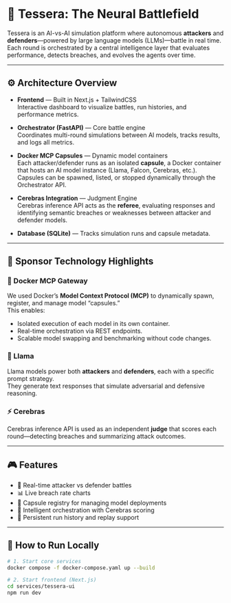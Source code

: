 # 🧠 Tessera: The Neural Battlefield

Tessera is an AI-vs-AI simulation platform where autonomous **attackers** and **defenders**—powered by large language models (LLMs)—battle in real time.  
Each round is orchestrated by a central intelligence layer that evaluates performance, detects breaches, and evolves the agents over time.

---

## ⚙️ Architecture Overview

- **Frontend** — Built in Next.js + TailwindCSS  
  Interactive dashboard to visualize battles, run histories, and performance metrics.

- **Orchestrator (FastAPI)** — Core battle engine  
  Coordinates multi-round simulations between AI models, tracks results, and logs all metrics.

- **Docker MCP Capsules** — Dynamic model containers  
  Each attacker/defender runs as an isolated **capsule**, a Docker container that hosts an AI model instance (Llama, Falcon, Cerebras, etc.).  
  Capsules can be spawned, listed, or stopped dynamically through the Orchestrator API.

- **Cerebras Integration** — Judgment Engine  
  Cerebras inference API acts as the **referee**, evaluating responses and identifying semantic breaches or weaknesses between attacker and defender models.

- **Database (SQLite)** — Tracks simulation runs and capsule metadata.

---

## 🧩 Sponsor Technology Highlights

### 🐳 Docker MCP Gateway
We used Docker’s **Model Context Protocol (MCP)** to dynamically spawn, register, and manage model “capsules.”  
This enables:
- Isolated execution of each model in its own container.
- Real-time orchestration via REST endpoints.
- Scalable model swapping and benchmarking without code changes.

### 🦙 Llama
Llama models power both **attackers** and **defenders**, each with a specific prompt strategy.  
They generate text responses that simulate adversarial and defensive reasoning.

### ⚡ Cerebras
Cerebras inference API is used as an independent **judge** that scores each round—detecting breaches and summarizing attack outcomes.

---

## 🎮 Features

- 🔁 Real-time attacker vs defender battles  
- 📊 Live breach rate charts  
- 🧩 Capsule registry for managing model deployments  
- 🧠 Intelligent orchestration with Cerebras scoring  
- 💾 Persistent run history and replay support  

---

## 🚀 How to Run Locally

```bash
# 1. Start core services
docker compose -f docker-compose.yaml up --build

# 2. Start frontend (Next.js)
cd services/tessera-ui
npm run dev
